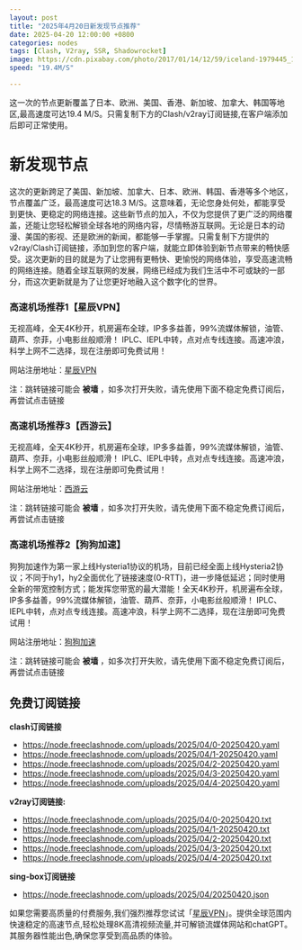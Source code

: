 ```yaml
---
layout: post
title: "2025年4月20日新发现节点推荐"
date: 2025-04-20 12:00:00 +0800
categories: nodes
tags: [Clash, V2ray, SSR, Shadowrocket]
image: https://cdn.pixabay.com/photo/2017/01/14/12/59/iceland-1979445_1280.jpg
speed: "19.4M/S"

---
```


这一次的节点更新覆盖了日本、欧洲、美国、香港、新加坡、加拿大、韩国等地区,最高速度可达19.4 M/S。只需复制下方的Clash/v2ray订阅链接,在客户端添加后即可正常使用。

# 新发现节点

这次的更新跨足了美国、新加坡、加拿大、日本、欧洲、韩国、香港等多个地区，节点覆盖广泛，最高速度可达18.3 M/S。这意味着，无论您身处何处，都能享受到更快、更稳定的网络连接。这些新节点的加入，不仅为您提供了更广泛的网络覆盖，还能让您轻松解锁全球各地的网络内容，尽情畅游互联网。无论是日本的动漫、美国的影视、还是欧洲的新闻，都能够一手掌握。只需复制下方提供的v2ray/Clash订阅链接，添加到您的客户端，就能立即体验到新节点带来的畅快感受。这次更新的目的就是为了让您拥有更畅快、更愉悦的网络体验，享受高速流畅的网络连接。随着全球互联网的发展，网络已经成为我们生活中不可或缺的一部分，而这次更新就是为了让您更好地融入这个数字化的世界。

### 高速机场推荐1【星辰VPN】

无视高峰，全天4K秒开，机房遍布全球，IP多多益善，99%流媒体解锁，油管、葫芦、奈菲，小电影丝般顺滑！ IPLC、IEPL中转，点对点专线连接。高速冲浪，科学上网不二选择，现在注册即可免费试用！

网站注册地址：[星辰VPN](https://168.138.167.139/#/register?code=tpwfnPBH)

注：跳转链接可能会 **被墙** ，如多次打开失败，请先使用下面不稳定免费订阅后，再尝试点击链接

### 高速机场推荐3【西游云】

无视高峰，全天4K秒开，机房遍布全球，IP多多益善，99%流媒体解锁，油管、葫芦、奈菲，小电影丝般顺滑！ IPLC、IEPL中转，点对点专线连接。高速冲浪，科学上网不二选择，现在注册即可免费试用！

网站注册地址：[西游云](https://168.138.167.139/#/register?code=6Cj4yxKm)

注：跳转链接可能会 **被墙** ，如多次打开失败，请先使用下面不稳定免费订阅后，再尝试点击链接


### 高速机场推荐2【狗狗加速】

狗狗加速作为第一家上线Hysteria1协议的机场，目前已经全面上线Hysteria2协议；不同于hy1，hy2全面优化了链接速度(0-RTT)，进一步降低延迟；同时使用全新的带宽控制方式；能发挥您带宽的最大潜能！全天4K秒开，机房遍布全球，IP多多益善，99%流媒体解锁，油管、葫芦、奈菲，小电影丝般顺滑！ IPLC、IEPL中转，点对点专线连接。高速冲浪，科学上网不二选择，现在注册即可免费试用！

网站注册地址：[狗狗加速](https://168.138.167.139/#/register?code=tpwfnPBH)

注：跳转链接可能会 **被墙** ，如多次打开失败，请先使用下面不稳定免费订阅后，再尝试点击链接


## 免费订阅链接

**clash订阅链接**
  - https://node.freeclashnode.com/uploads/2025/04/0-20250420.yaml
  - https://node.freeclashnode.com/uploads/2025/04/1-20250420.yaml
  - https://node.freeclashnode.com/uploads/2025/04/2-20250420.yaml
  - https://node.freeclashnode.com/uploads/2025/04/3-20250420.yaml
  - https://node.freeclashnode.com/uploads/2025/04/4-20250420.yaml


**v2ray订阅链接:**
  - https://node.freeclashnode.com/uploads/2025/04/0-20250420.txt   
  - https://node.freeclashnode.com/uploads/2025/04/1-20250420.txt
  - https://node.freeclashnode.com/uploads/2025/04/2-20250420.txt
  - https://node.freeclashnode.com/uploads/2025/04/3-20250420.txt
  - https://node.freeclashnode.com/uploads/2025/04/4-20250420.txt

**sing-box订阅链接**
  - https://node.freeclashnode.com/uploads/2025/04/20250420.json


如果您需要高质量的付费服务,我们强烈推荐您试试「[星辰VPN](https://168.138.167.139/#/register?code=tpwfnPBH)」。提供全球范围内快速稳定的高速节点,轻松处理8K高清视频流量,并可解锁流媒体网站和chatGPT。其服务器性能出色,确保您享受到高品质的体验。 